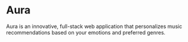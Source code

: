 # Aura
Aura is an innovative, full-stack web application that personalizes music recommendations based on your emotions and preferred genres.
